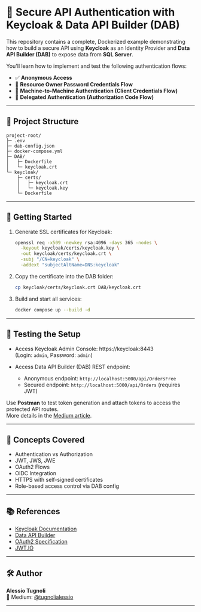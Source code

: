# 🔐 Secure API Authentication with Keycloak & Data API Builder (DAB)

This repository contains a complete, Dockerized example demonstrating how to build a secure API using **Keycloak** as an Identity Provider and **Data API Builder (DAB)** to expose data from **SQL Server**.

You'll learn how to implement and test the following authentication flows:

- ✅ **Anonymous Access**  
- 🔑 **Resource Owner Password Credentials Flow**  
- 🤖 **Machine-to-Machine Authentication (Client Credentials Flow)**  
- 🙋 **Delegated Authentication (Authorization Code Flow)**

---

## 🧱 Project Structure

```
project-root/
├─ .env
├─ dab-config.json
├─ docker-compose.yml
├─ DAB/
│   ├─ Dockerfile
│   └─ keycloak.crt
└─ keycloak/
    ├─ certs/
    │   ├─ keycloak.crt
    │   └─ keycloak.key
    └─ Dockerfile
```

---

## 🚀 Getting Started

1. Generate SSL certificates for Keycloak:
   ```bash
   openssl req -x509 -newkey rsa:4096 -days 365 -nodes \
     -keyout keycloak/certs/keycloak.key \
     -out keycloak/certs/keycloak.crt \
     -subj "/CN=keycloak" \
     -addext "subjectAltName=DNS:keycloak"
   ```

2. Copy the certificate into the DAB folder:
   ```bash
   cp keycloak/certs/keycloak.crt DAB/keycloak.crt
   ```

3. Build and start all services:
   ```bash
   docker compose up --build -d
   ```

---

## 🧪 Testing the Setup

- Access Keycloak Admin Console: https://keycloak:8443  
  (Login: `admin`, Password: `admin`)

- Access Data API Builder (DAB) REST endpoint:  
  - Anonymous endpoint: `http://localhost:5000/api/OrdersFree`  
  - Secured endpoint: `http://localhost:5000/api/Orders` (requires JWT)

Use **Postman** to test token generation and attach tokens to access the protected API routes.  
More details in the [Medium article](https://medium.com/@tugnolialessio).

---

## 🧠 Concepts Covered

- Authentication vs Authorization
- JWT, JWS, JWE
- OAuth2 Flows
- OIDC Integration
- HTTPS with self-signed certificates
- Role-based access control via DAB config

---

## 📚 References

- [Keycloak Documentation](https://www.keycloak.org/documentation)
- [Data API Builder](https://learn.microsoft.com/en-us/azure/data-api-builder/)
- [OAuth2 Specification](https://oauth.net/2/)
- [JWT.IO](https://jwt.io/)

---

## 🛠 Author

**Alessio Tugnoli**  
📝 Medium: [@tugnolialessio](https://medium.com/@tugnolialessio)

---
